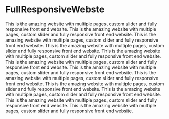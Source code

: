 # FullResponsiveWebste
This is the amazing website with multiple pages, custom slider and fully responsive front end website.
This is the amazing website with multiple pages, custom slider and fully responsive front end website.
This is the amazing website with multiple pages, custom slider and fully responsive front end website.
This is the amazing website with multiple pages, custom slider and fully responsive front end website.
This is the amazing website with multiple pages, custom slider and fully responsive front end website.
This is the amazing website with multiple pages, custom slider and fully responsive front end website.
This is the amazing website with multiple pages, custom slider and fully responsive front end website.
This is the amazing website with multiple pages, custom slider and fully responsive front end website.
This is the amazing website with multiple pages, custom slider and fully responsive front end website.
This is the amazing website with multiple pages, custom slider and fully responsive front end website.
This is the amazing website with multiple pages, custom slider and fully responsive front end website.
This is the amazing website with multiple pages, custom slider and fully responsive front end website.
